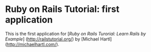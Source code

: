 # Ruby on Rails Tutorial: first application

This is the first application for 
[*Ruby on Rails Turorial: Learn Rails by Example*] (http://railstutorial.org/)
by [Michael Hartl] (http://michaelhartl.com/).
